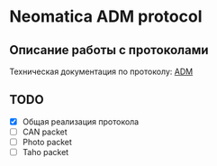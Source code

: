 # Neomatica ADM protocol

## Описание работы с протоколами

Техническая документация по протоколу: [ADM](https://disk.yandex.ru/i/vBSc52EQTCqLCw)

## TODO

- [x] Общая реализация протокола
- [ ] CAN packet
- [ ] Photo packet
- [ ] Taho packet
